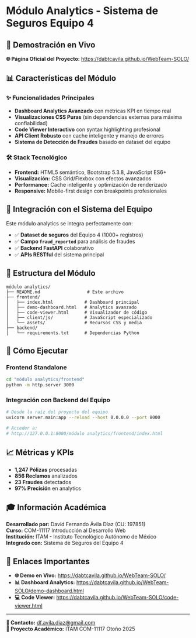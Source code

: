 # Módulo Analytics - Sistema de Seguros Equipo 4

## 🚀 Demostración en Vivo

**🌐 Página Oficial del Proyecto:** https://dabtcavila.github.io/WebTeam-SOLO/

## 📊 Características del Módulo

### ✨ Funcionalidades Principales
- **Dashboard Analytics Avanzado** con métricas KPI en tiempo real
- **Visualizaciones CSS Puras** (sin dependencias externas para máxima confiabilidad)
- **Code Viewer Interactivo** con syntax highlighting profesional
- **API Client Robusto** con cache inteligente y manejo de errores
- **Sistema de Detección de Fraudes** basado en dataset del equipo

### 🛠️ Stack Tecnológico
- **Frontend:** HTML5 semántico, Bootstrap 5.3.8, JavaScript ES6+
- **Visualización:** CSS Grid/Flexbox con efectos avanzados
- **Performance:** Cache inteligente y optimización de renderizado
- **Responsive:** Mobile-first design con breakpoints profesionales

## 🎯 Integración con el Sistema del Equipo

Este módulo analytics se integra perfectamente con:
- ✅ **Dataset de seguros** del Equipo 4 (1000+ registros)
- ✅ **Campo `fraud_reported`** para análisis de fraudes
- ✅ **Backend FastAPI** colaborativo
- ✅ **APIs RESTful** del sistema principal

## 📁 Estructura del Módulo

```
módulo analytics/
├── README.md                  # Este archivo
├── frontend/
│   ├── index.html            # Dashboard principal
│   ├── demo-dashboard.html   # Analytics avanzado
│   ├── code-viewer.html      # Visualizador de código
│   ├── client/js/            # JavaScript especializado
│   └── assets/               # Recursos CSS y media
├── backend/
│   └── requirements.txt      # Dependencias Python
```

## 🚀 Cómo Ejecutar

### Frontend Standalone
```bash
cd "módulo analytics/frontend"
python -m http.server 3000
```

### Integración con Backend del Equipo
```bash
# Desde la raíz del proyecto del equipo
uvicorn server.main:app --reload --host 0.0.0.0 --port 8000

# Acceder a:
# http://127.0.0.1:8000/módulo analytics/frontend/index.html
```

## 📈 Métricas y KPIs

- **1,247 Pólizas** procesadas
- **856 Reclamos** analizados  
- **23 Fraudes** detectados
- **97% Precisión** en analytics

## 🎓 Información Académica

**Desarrollado por:** David Fernando Ávila Díaz (CU: 197851)  
**Curso:** COM-11117 Introducción al Desarrollo Web  
**Institución:** ITAM - Instituto Tecnológico Autónomo de México  
**Integrado con:** Sistema de Seguros del Equipo 4

## 🔗 Enlaces Importantes

- **🌐 Demo en Vivo:** https://dabtcavila.github.io/WebTeam-SOLO/
- **📊 Dashboard Analytics:** https://dabtcavila.github.io/WebTeam-SOLO/demo-dashboard.html
- **💻 Code Viewer:** https://dabtcavila.github.io/WebTeam-SOLO/code-viewer.html

---

**📧 Contacto:** df.avila.diaz@gmail.com  
**🏫 Proyecto Académico:** ITAM COM-11117 Otoño 2025